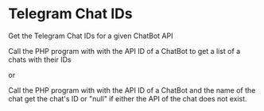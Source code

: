 # Telegram Chat IDs
Get the Telegram Chat IDs for a given ChatBot API

Call the PHP program with with the API ID of a ChatBot to get a list of a chats with their IDs

or

Call the PHP program with with the API ID of a ChatBot and the name of the chat get the chat's ID or "null" if either the API of the chat does not exist.
